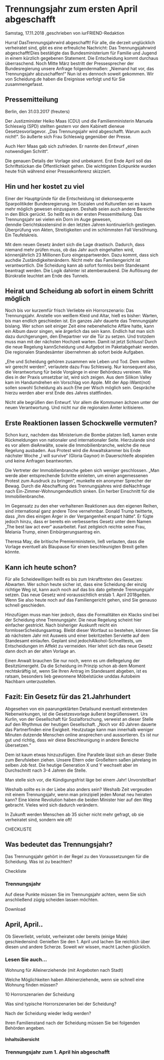# Trennungsjahr zum ersten April abgeschafft

Samstag, 17.11.2018 ,geschrieben von iurFRIEND-Redaktion

Hurra! DasTrennungsjahrwird abgeschafft! Für alle, die derzeit unglücklich verheiratet sind, gibt es eine erfreuliche Nachricht: Das Trennungsjahrwird abgeschafft!Dies bestätigte das Bundesministerium für Familie und Jugend in einem kürzlich gegebenen Statement. Die Entscheidung kommt durchaus überraschend. Noch Mitte März bestritt der Pressesprecher der Bundesregierung unsere Anfrage folgendermaßen: „Niemand hat vor, das Trennungsjahr abzuschaffen!“ Nun ist es dennoch soweit gekommen. Wir von Scheidung.de haben die Ereignisse verfolgt und für Sie zusammengefasst.

## Pressemitteilung

Berlin, den 31.03.2017 (freuters)

Der Justizminister Heiko Maas (CDU) und die Familienministerin Manuela Schleswig (SPD) stellten gestern vor dem Kabinett dieneue Gesetzesvorlagevor. „Das Trennungsjahr wird abgeschafft. Warum auch nicht!“. So äußerte sich Frau Schleswig gegenüber der Presse.

Auch Herr Maas gab sich zufrieden. Er nannte den Entwurf „einen notwendigen Schritt“.

Die genauen Details der Vorlage sind unbekannt. Erst Ende April soll das Schriftstückan die Öffentlichkeit gehen. Die wichtigsten Eckpunkte wurden heute früh während einer Pressekonferenz skizziert.

## Hin und her kostet zu viel

Einer der Hauptgründe für die Entscheidung ist diekonsequente Sparpolitikder Bundesregierung. Im Sozialen und Kulturellen sei es kaum mehr möglich gewesen einzusparen. Deshalb seien auch andere Bereiche in den Blick gerückt. So heißt es in der ersten Pressemitteilung. Das Trennungsjahr sei vielen ein Dorn im Auge gewesen, denndie Gerichtskostensind in den letzten Jahren kontinuierlich gestiegen. Überprüfung von Akten, Streitigkeiten und im schlimmsten Fall Versöhnung. Ein Teufelskreis.

Mit dem neuen Gesetz ändert sich die Lage drastisch. Dadurch, dass niemand mehr prüfen muss, ob das Jahr auch eingehalten wird, könnenjährlich 23 Millionen Euro eingespartwerden. Dazu kommt, dass sich auchdie Zuständigkeitenändern. Nicht mehr das Familiengericht ist verantwortlich. Die Scheidung kann ab sofort formlos beim Standesamt beantragt werden. Die Logik dahinter ist atemberaubend. Die Auflösung der Bürokratie leuchtet am Ende des Tunnels.

## Heirat und Scheidung ab sofort in einem Schritt möglich

Noch bis vor kurzemfür frisch Verliebte ein Horrorszenario: Das Trennungsjahr. Anstelle von weißem Kleid und Altar, hieß es bisher: Warten, bis man endlich geschieden ist. Ein ganzes Jahr dauerte das Trennungsjahr bislang. Wer schon seit einiger Zeit eine nebeneheliche Affäre hatte, kann ein Album davor singen, wie ärgerlich das sein kann. Endlich hat man sich dazu durchgerungen, den Ehepartner vor die Tür zu setzen. Und trotzdem muss man mit der nächsten Hochzeit warten. Damit ist jetzt Schluss! Durch die neue Regelung kannScheidung und Aufgebot im Paketabgehakt werden. Die regionalen Standesämter übernehmen ab sofort beide Aufgaben.

„Ehe und Scheidung gehören zusammen wie Leben und Tod. Dem wollten wir gerecht werden“, verlautete dazu Frau Schleswig. Nur konsequent also, die Verantwortung für beide Vorgänge in einer Behördezu vereinen. Wie dies in der Praxis umsetzbar ist, wird sich zeigen. Aus dem Silikon Valley kam im Handumdrehen ein Vorschlag von Apple. Mit der App iWant(not) sollen sowohl Scheidung als auch Ehe per Wisch möglich sein. Gespräche hierzu werden aber erst Ende des Jahres stattfinden.

Nicht alle begrüßen den Entwurf. Vor allem die Kommunen ächzen unter der neuen Verantwortung. Und nicht nur die regionalen Ämter kritisieren.

## Erste Reaktionen lassen Schockwelle vermuten?

Schon kurz, nachdem das Ministerium die Bombe platzen ließ, kamen erste Rückmeldungen von nationaler und internationaler Seite. Hierzulande sind es vor allem dieAnwälte, sowie die Immobilienbranche, welche die neue Regelung ausbaden. Aus Protest wird die Anwaltskammer bis Ende nächster Woche „I will survive“ (Gloria Gaynor) in Dauerschleife abspielen und keine Anfragen beantworten.

Die Vertreter der Immobilienbranche geben sich weniger geschlossen. „Man werde aber entsprechende Schritte einleiten, um einen angemessenen Protest zum Ausdruck zu bringen“, munkelte ein anonymer Sprecher der Bewag. Durch die Abschaffung des Trennungsjahres wird dieNachfrage nach Ein-Zimmer-Wohnungendeutlich sinken. Ein herber Einschnitt für die Immobilienbranche.

Im Gegensatz zu den eher verhaltenen Reaktionen aus den eigenen Reihen, sind international ganz andere Töne vernehmbar. Donald Trump twitterte, dass „ihm dies einigen Ärger in der Vergangenheit erspart hätte“. Er fügte jedoch hinzu, dass er bereits ein verbessertes Gesetz unter dem Namen „The best law act ever“ ausarbeitet. Fast zeitgleich reichte seine Frau, Melania Trump, einen Einbürgerungsantrag ein.

Theresa May, die britische Premierministerin, ließ verlauten, dass die Vorlage eventuell als Blaupause für einen beschleunigten Brexit gelten könnte.

## Kann ich heute schon?

Für alle Scheidewilligen heißt es bis zum Inkrafttreten des Gesetzes: Abwarten. Wer schon heute sicher ist, dass eine Scheidung der einzig richtige Weg ist, kann auch noch auf das bis dato geltende Trennungsjahr setzen. Das neue Gesetz wird voraussichtlich erstab 1. April 2018gelten. Wenn Sie also heute noch auf das Familiengericht gehen, sind Sie genauso schnell geschieden.

Hinzufügen muss man hier jedoch, dass die Formalitäten ein Klacks sind bei der Scheidung ohne Trennungsjahr. Die neue Regelung scheint hier einfacher gestrickt. Nach bisheriger Auskunft reicht ein formloserScheidungsantrag. Bleibt dieser Wortlaut so bestehen, können Sie ab nächstem Jahr mit Ausweis und einer bekritzelten Serviette auf dem Standesamt einlaufen. Geplant sind jedochAlkohol-Schnelltests, um Entscheidungen im Affekt zu vermeiden. Hier lehnt sich das neue Gesetz dann doch an der alten Vorlage an.

Einen Anwalt brauchen Sie nur noch, wenn es um dieRegelung der Besitztümergeht. Da die Scheidung im Prinzip schon ab dem Moment rechtskräftig ist, wenn Sie Ihren Antrag im Standesamt abgeben, ist es ratsam, besonders lieb gewonnene Möbelstücke unddas Autobeim Nachbarn unterzustellen.

## Fazit: Ein Gesetz für das 21.Jahrhundert

Abgesehen von ein paarungeklärten Detailsund eventuell eintretenden Nebenwirkungen, ist die Gesetzesvorlage äußerst begrüßenswert. Urs Kurlin, von der Gesellschaft für Sozialforschung, verweist an dieser Stelle auf den Rhythmus der heutigen Gesellschaft. „Noch vor 40 Jahren dauerte das Partnerfinden eine Ewigkeit. Heutzutage kann man innerhalb weniger Minuten dutzende Menschen online ansprechen und aussortieren. Es ist nur gut und richtig, dass wir diese Beschleunigung in andere Bereiche übersetzen.“

Dem ist kaum etwas hinzuzufügen. Eine Parallele lässt sich an dieser Stelle zum Berufsleben ziehen. Unsere Eltern oder Großeltern saßen jahrelang im selben Job fest. Die heutige Generation X und Y wechselt aber im Durchschnitt nach 3-4 Jahren die Stelle.

Man stelle sich vor, die Kündigungsfrist läge bei einem Jahr! Unvorstellbar!

Weshalb sollte es in der Liebe also anders sein? Weshalb Zeit vergeuden mit einem Trennungsjahr, wenn man prinzipiell jeden Monat neu heiraten kann? Eine kleine Revolution haben die beiden Minister hier auf den Weg gebracht. Vieles wird sich dadurch verändern.

In Zukunft werden Menschen ab 35 sicher nicht mehr gefragt, ob sie verheiratet sind, sondern wie oft!

CHECKLISTE

## Was bedeutet das Trennungsjahr?

Das Trennungsjahr gehört in der Regel zu den Voraussetzungen für die Scheidung. Was ist zu beachten?

Checkliste

### Trennungsjahr

Auf diese Punkte müssen Sie im Trennungsjahr achten, wenn Sie sich anschließend zügig scheiden lassen möchten.

Download

## April, April..

Ob Sieverliebt, verlobt, verheiratet oder bereits (einige Male) geschiedensind: Genießen Sie den 1. April und lachen Sie reichlich über diesen und andere Scherze. Soweit wir wissen, macht Lachen glücklich.

### Lesen Sie auch...

Wohnung für Alleinerziehende (mit Angeboten nach Stadt)

Welche Möglichkeiten haben Alleinerziehende, wenn sie schnell eine Wohnung finden müssen?

10 Horrorszenarien der Scheidung

Was sind typische Horrorszenarien bei der Scheidung?

Nach der Scheidung wieder ledig werden?

Ihren Familienstand nach der Scheidung müssen Sie bei folgenden Behörden angeben.

#### Inhaltsübersicht

### Trennungsjahr zum 1. April hin abgeschafft